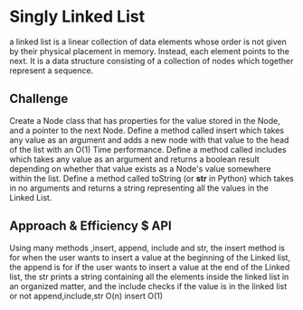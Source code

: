 # Singly Linked List

a linked list is a linear collection of data elements whose order is not given by their physical placement in memory. Instead, each element points to the next. It is a data structure consisting of a collection of nodes which together represent a sequence.

## Challenge

Create a Node class that has properties for the value stored in the Node, and a pointer to the next Node.
Define a method called insert which takes any value as an argument and adds a new node with that value to the head of the list with an O(1) Time performance.
Define a method called includes which takes any value as an argument and returns a boolean result depending on whether that value exists as a Node's value somewhere within the list.
Define a method called toString (or __str__ in Python) which takes in no arguments and returns a string representing all the values in the Linked List.

## Approach & Efficiency $ API

 Using many methods ,insert, append, include and str, the insert method is for when the user wants to insert a value at the beginning of the Linked list, the append is for if the user wants to insert a value at the end of the Linked list, the str prints a string containing all the elements inside the linked list in an organized matter, and the include checks if the value is in the linked list or not
append,include,str O(n)
insert O(1)

